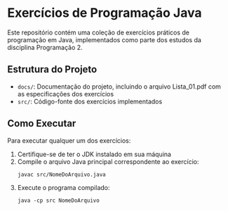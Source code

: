 # Exercícios de Programação Java

Este repositório contém uma coleção de exercícios práticos de programação em Java, implementados como parte dos estudos da disciplina Programação 2.

## Estrutura do Projeto

- `docs/`: Documentação do projeto, incluindo o arquivo Lista_01.pdf com as especificações dos exercícios
- `src/`: Código-fonte dos exercícios implementados


## Como Executar

Para executar qualquer um dos exercícios:

1. Certifique-se de ter o JDK instalado em sua máquina
2. Compile o arquivo Java principal correspondente ao exercício:
   ```
   javac src/NomeDoArquivo.java
   ```
3. Execute o programa compilado:
   ```
   java -cp src NomeDoArquivo
   ```

